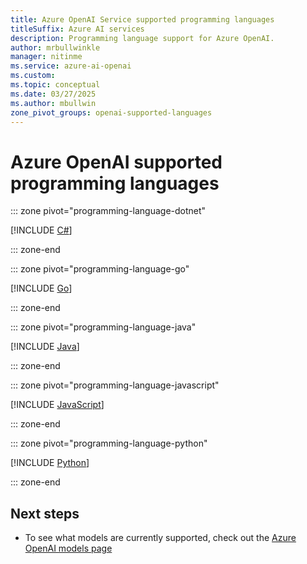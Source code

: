 ```yaml
---
title: Azure OpenAI Service supported programming languages
titleSuffix: Azure AI services
description: Programming language support for Azure OpenAI.
author: mrbullwinkle
manager: nitinme
ms.service: azure-ai-openai
ms.custom:
ms.topic: conceptual
ms.date: 03/27/2025
ms.author: mbullwin
zone_pivot_groups: openai-supported-languages
---
```


# Azure OpenAI supported programming languages

::: zone pivot="programming-language-dotnet"

[!INCLUDE [C#](./includes/language-overview/dotnet.md)]

::: zone-end

::: zone pivot="programming-language-go"

[!INCLUDE [Go](./includes/language-overview/go.md)]

::: zone-end

::: zone pivot="programming-language-java"

[!INCLUDE [Java](./includes/language-overview/java.md)]

::: zone-end

::: zone pivot="programming-language-javascript"

[!INCLUDE [JavaScript](./includes/language-overview/javascript.md)]

::: zone-end

::: zone pivot="programming-language-python"

[!INCLUDE [Python](./includes/language-overview/python.md)]

::: zone-end

## Next steps

- To see what models are currently supported, check out the [Azure OpenAI models page](./concepts/models.md)
